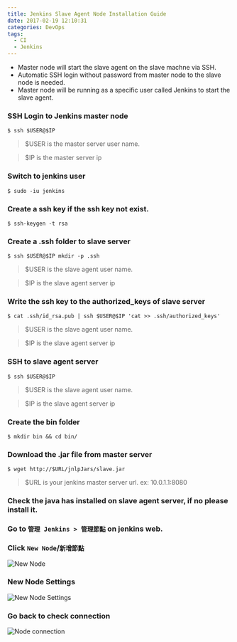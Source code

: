 ```yaml
---
title: Jenkins Slave Agent Node Installation Guide
date: 2017-02-19 12:10:31
categories: DevOps
tags: 
  - CI
  - Jenkins
---
```


- Master node will start the slave agent on the slave machne via SSH.
- Automatic SSH login without password from master node to the slave node is needed.
- Master node will be running as a specific user called Jenkins to start the slave agent.

<!-- more -->

### SSH Login to Jenkins master node

    $ ssh $USER@$IP

> $USER is the master server user name.

> $IP is the master server ip

### Switch to jenkins user

    $ sudo -iu jenkins

### Create a ssh key if the ssh key not exist.

    $ ssh-keygen -t rsa

### Create a .ssh folder to slave server

    $ ssh $USER@$IP mkdir -p .ssh

> $USER is the slave agent user name.

> $IP is the slave agent server ip

### Write the ssh key to the authorized_keys of slave server

    $ cat .ssh/id_rsa.pub | ssh $USER@$IP 'cat >> .ssh/authorized_keys'

> $USER is the slave agent user name.

> $IP is the slave agent server ip

### SSH to slave agent server

    $ ssh $USER@$IP 

> $USER is the slave agent user name.

> $IP is the slave agent server ip

### Create the bin folder

    $ mkdir bin && cd bin/

### Download the .jar file from master server

    $ wget http://$URL/jnlpJars/slave.jar

> $URL is your jenkins master server url. ex: 10.0.1.1:8080

### Check the java has installed on slave agent server, if no please install it.

### Go to `管理 Jenkins > 管理節點` on jenkins web.

### Click `New Node`/`新增節點`

![New Node](images/new-node.png)

### New Node Settings

![New Node Settings](images/new-node-setting.png)

### Go back to check connection

![Node connection](images/node-connection.png)
